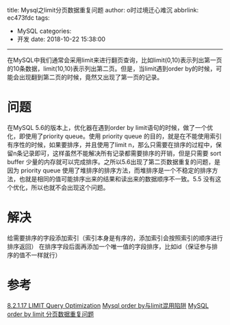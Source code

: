 title: Mysql之limit分页数据重复问题
author: o时过境迁心难沉
abbrlink: ec473fdc
tags:
  - MySQL
categories:
  - 开发
date: 2018-10-22 15:38:00
---
在MySQL中我们通常会采用limit来进行翻页查询，比如limit(0,10)表示列出第一页的10条数据，limit(10,10)表示列出第二页。但是，当limit遇到order by的时候，可能会出现翻到第二页的时候，竟然又出现了第一页的记录。

<!-- more -->

# 问题
在MySQL 5.6的版本上，优化器在遇到order by limit语句的时候，做了一个优化，即使用了priority queue。使用 priority queue 的目的，就是在不能使用索引有序性的时候，如果要排序，并且使用了limit n，那么只需要在排序的过程中，保留n条记录即可，这样虽然不能解决所有记录都需要排序的开销，但是只需要 sort buffer 少量的内存就可以完成排序。之所以5.6出现了第二页数据重复的问题，是因为 priority queue 使用了堆排序的排序方法，而堆排序是一个不稳定的排序方法，也就是相同的值可能排序出来的结果和读出来的数据顺序不一致。5.5 没有这个优化，所以也就不会出现这个问题。

# 解决

 给需要排序的字段添加索引（索引本身是有序的，添加索引会按照索引的顺序进行排序返回）
 在排序字段后面再添加一个唯一值的字段排序，比如id（保证参与排序的值不一样就行）
   
# 参考
[8.2.1.17 LIMIT Query Optimization](https://dev.mysql.com/doc/refman/5.7/en/limit-optimization.html)
[Mysql order by与limit混用陷阱](http://wdmcygah.iteye.com/blog/2370591)
[MySQL order by limit 分页数据重复问题](https://juejin.im/post/5af9537bf265da0b9e652dea)

